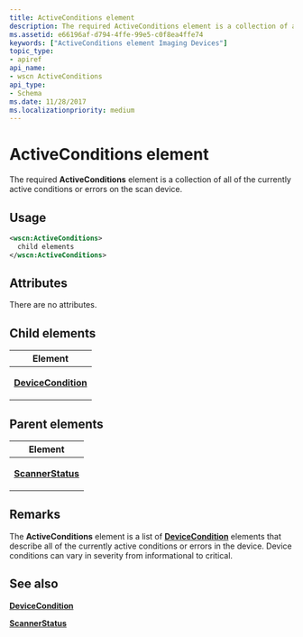 ```yaml
---
title: ActiveConditions element
description: The required ActiveConditions element is a collection of all of the currently active conditions or errors on the scan device.
ms.assetid: e66196af-d794-4ffe-99e5-c0f8ea4ffe74
keywords: ["ActiveConditions element Imaging Devices"]
topic_type:
- apiref
api_name:
- wscn ActiveConditions
api_type:
- Schema
ms.date: 11/28/2017
ms.localizationpriority: medium
---
```


# ActiveConditions element


The required **ActiveConditions** element is a collection of all of the currently active conditions or errors on the scan device.

Usage
-----

```xml
<wscn:ActiveConditions>
  child elements
</wscn:ActiveConditions>
```

Attributes
----------

There are no attributes.

## Child elements


<table>
<colgroup>
<col width="100%" />
</colgroup>
<thead>
<tr class="header">
<th>Element</th>
</tr>
</thead>
<tbody>
<tr class="odd">
<td><p><a href="devicecondition.md" data-raw-source="[&lt;strong&gt;DeviceCondition&lt;/strong&gt;](devicecondition.md)"><strong>DeviceCondition</strong></a></p></td>
</tr>
</tbody>
</table>

## Parent elements


<table>
<colgroup>
<col width="100%" />
</colgroup>
<thead>
<tr class="header">
<th>Element</th>
</tr>
</thead>
<tbody>
<tr class="odd">
<td><p><a href="scannerstatus.md" data-raw-source="[&lt;strong&gt;ScannerStatus&lt;/strong&gt;](scannerstatus.md)"><strong>ScannerStatus</strong></a></p></td>
</tr>
</tbody>
</table>

Remarks
-------

The **ActiveConditions** element is a list of [**DeviceCondition**](devicecondition.md) elements that describe all of the currently active conditions or errors in the device. Device conditions can vary in severity from informational to critical.

## See also


[**DeviceCondition**](devicecondition.md)

[**ScannerStatus**](scannerstatus.md)

 

 






